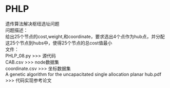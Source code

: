 # PHLP
遗传算法解决枢纽选址问题  
问题描述：  
  给出25个节点的cost,weight,和coordinate，要求选出4个点作为hub点，并分配这25个节点到hubs中，使得25个节点的总cost值最小  
文件：  
  PHLP_08.py >>> 源代码  
  CAB.csv >>> node数据集  
  coordinate.csv >>> 坐标数据集  
  A genetic algorithm for the uncapacitated single allocation planar hub.pdf >>> 代码实现参考论文  
